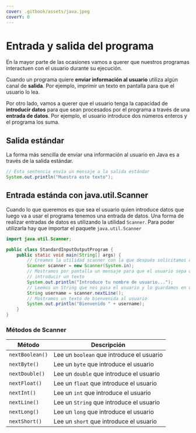 ```yaml
---
cover: .gitbook/assets/java.jpeg
coverY: 0
---
```


# Entrada y salida del programa

En la mayor parte de las ocasiones vamos a querer que nuestros programas interactuen con el usuario durante su ejecución.​

Cuando un programa quiere **enviar información al usuario** utiliza algún canal de **salida**. Por ejemplo, imprimir un texto en pantalla para que el usuario lo lea.​

Por otro lado, vamos a querer que el usuario tenga la capacidad de **introducir datos** para que sean procesados por el programa a través de una **entrada de datos**. Por ejemplo, el  usuario introduce dos números enteros y el programa los suma.

## Salida estándar

La forma más sencilla de enviar una información al usuario en Java es a través de la salida estándar.​

```java
// Esta sentencia envía un mensaje a la salida estándar
System.out.println("Muestra este texto");
```

## ​Entrada estánda con java.util.Scanner

Cuando lo que queremos es que sea el usuario quien introduce datos que luego va a usar el programa tenemos una entrada de datos.​ Una forma de realizar entradas de datos es utilizando la utilidad `Scanner`.​ Para poder utilizarla hay que importar el paquete `java.util.Scanner​`

```java
import java.util.Scanner;

public class StandardInputOutputProgram {
    public static void main(String[] args) {
        // Creamos la utilidad scanner con la que después solicitamos datos al usuario
        Scanner scanner = new Scanner(System.in);
        // Mostramos por pantalla un mensaje para que el usuario sepa que debe
        // introducir un texto
        System.out.println("Introduce tu nombre de usuario...");
        // Leemos un String que nos pasa el usuario y lo guardamos en username
        String username = scanner.nextLine();
        // Mostramos un texto de bienvenida al usuario
        System.out.println("Bienvenido " + username);
    }
}

```

### Métodos de Scanner

| Método          | Descripción                               |
| --------------- | ----------------------------------------- |
| `nextBoolean()` | Lee un `boolean` que introduce el usuario |
| `nextByte()`    | Lee un `byte` que introduce el usuario    |
| `nextDouble()`  | Lee un `double` que introduce el usuario  |
| `nextFloat()`   | Lee un `float` que introduce el usuario   |
| `nextInt()`     | Lee un `int` que introduce el usuario     |
| `nextLine()`    | Lee un `String` que introduce el usuario  |
| `nextLong()`    | Lee un `long` que introduce el usuario    |
| `nextShort()`   | Lee un `short` que introduce el usuario   |

